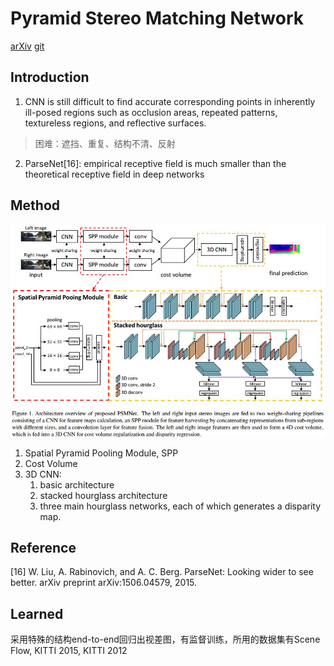 # Pyramid Stereo Matching Network
[arXiv](https://arxiv.org/abs/1803.08669)
[git](https://github.com/ClubAI/MonoDepth-PyTorch)

## Introduction
1.  CNN is still difficult to find accurate corresponding points in inherently ill-posed regions such as occlusion areas, repeated patterns, textureless regions, and reflective surfaces.
> 困难：遮挡、重复、结构不清、反射

2. ParseNet[16]: empirical receptive field is much smaller than the theoretical receptive field in deep networks

## Method
![PSMNet](./.assets/PSMNet.jpg)
1. Spatial Pyramid Pooling Module, SPP
2. Cost Volume
3. 3D CNN:
   1. basic architecture
   2. stacked hourglass architecture
     1. three main hourglass networks, each of which generates a disparity map.

## Reference
[16] W. Liu, A. Rabinovich, and A. C. Berg. ParseNet: Looking wider to see better. arXiv preprint arXiv:1506.04579, 2015.

## Learned
采用特殊的结构end-to-end回归出视差图，有监督训练，所用的数据集有Scene Flow, KITTI 2015, KITTI 2012
